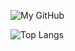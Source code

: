 ![My GitHub](https://github-readme-stats.vercel.app/api?username=OB-UNISA&count_private=true&show_icons=true&include_all_commits=true)

![Top Langs](https://github-readme-stats.vercel.app/api/top-langs/?username=OB-UNISA&hide=html,javascript,css,groovy,typescript,shell&count_private=true&show_icons=true&layout=compact)
